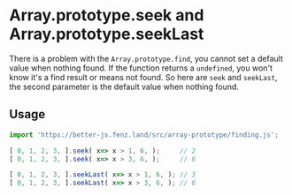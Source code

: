 # Array.prototype.seek and Array.prototype.seekLast

There is a problem with the `Array.prototype.find`, you cannot set a default value when nothing found. 
If the function returns a `undefined`, you won't know it's a find result or means not found. 
So here are `seek` and `seekLast`, the second parameter is the default value when nothing found. 

## Usage

```javascript
import 'https://better-js.fenz.land/src/array-prototype/finding.js';

[ 0, 1, 2, 3, ].seek( x=> x > 1, 6, );     // 2
[ 0, 1, 2, 3, ].seek( x=> x > 3, 6, );     // 6

[ 0, 1, 2, 3, ].seekLast( x=> x > 1, 6, ); // 3
[ 0, 1, 2, 3, ].seekLast( x=> x > 3, 6, ); // 6
```
